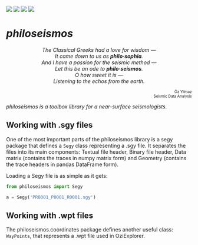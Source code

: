 [![](https://img.shields.io/pypi/v/philoseismos.svg)](https://pypi.org/project/philoseismos/) [![](https://img.shields.io/pypi/pyversions/philoseismos.svg)](https://pypi.org/project/philoseismos/) [![](https://img.shields.io/pypi/l/philoseismos.svg)](https://pypi.org/project/philoseismos/) [![](https://img.shields.io/pypi/format/philoseismos.svg)](https://pypi.org/project/philoseismos/)

# *philoseismos*

<p align="center">
  <i>
    The Classical Greeks had a love for wisdom —  <br>
    It came down to us as <b>philo·sophia</b>.  <br>
    And I have a passion for the seismic method —  <br>
    Let this be an ode to <b>philo·seismos</b>.  <br>
    O how sweet it is —  <br>
    Listening to the echos from the earth. <br>
  </i>
</p>
<p align="right">
  <font size="-3"> Öz Yilmaz <br>
    Seismic Data Analysis </font>
</p>

*philoseismos is a toolbox library for a near-surface seismologists.*

## Working with .sgy files
One of the most important parts of the philoseismos library is a segy package
that defines a `Segy` class representing a .sgy file. It separates the files into its
main components: Textual file header, Binary file header, Data matrix (contains the traces in
numpy matrix form) and Geometry (contains the trace headers in pandas DataFrame form).

Loading a Segy file is as simple as it gets:
```python
from philoseismos import Segy

a = Segy('PR0001_P0001_R0001.sgy')
```

## Working with .wpt files
The philoseismos.coordinates package defines another useful class: `WayPoints`,
that represents a .wpt file used in OziExplorer.

